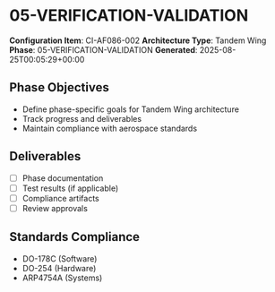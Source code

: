 # 05-VERIFICATION-VALIDATION

**Configuration Item**: CI-AF086-002
**Architecture Type**: Tandem Wing
**Phase**: 05-VERIFICATION-VALIDATION
**Generated**: 2025-08-25T00:05:29+00:00

## Phase Objectives
- Define phase-specific goals for Tandem Wing architecture
- Track progress and deliverables
- Maintain compliance with aerospace standards

## Deliverables
- [ ] Phase documentation
- [ ] Test results (if applicable)
- [ ] Compliance artifacts
- [ ] Review approvals

## Standards Compliance
- DO-178C (Software)
- DO-254 (Hardware)
- ARP4754A (Systems)
